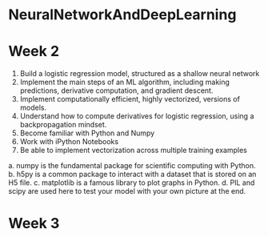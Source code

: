 # NeuralNetworkAndDeepLearning

# Week 2 
1. Build a logistic regression model, structured as a shallow neural network
2. Implement the main steps of an ML algorithm, including making predictions, derivative computation, and gradient descent.
3. Implement computationally efficient, highly vectorized, versions of models.
4. Understand how to compute derivatives for logistic regression, using a backpropagation mindset.
5. Become familiar with Python and Numpy
6. Work with iPython Notebooks
7. Be able to implement vectorization across multiple training examples


a. numpy is the fundamental package for scientific computing with Python.
b. h5py is a common package to interact with a dataset that is stored on an H5 file.
c. matplotlib is a famous library to plot graphs in Python.
d. PIL and scipy are used here to test your model with your own picture at the end.

# Week 3

